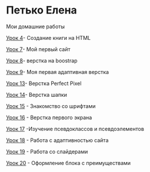 # Петько Елена
Мои домашние работы

[Урок 4](eapetko.github.io/lesson_4/book.html  "Своя книга")- Создание книги на HTML

[Урок 7](eapetko.github.io/lesson_7/index.html "Сайт заработка")- Мой первый сайт

[Урок 8](eapetko.github.io/lesson_8/index.html "Наши преимущества")- верстка на boostrap

[Урок 9](eapetko.github.io/lesson_9/index.html "Заработай миллион")- Моя первая адаптивная верстка

[Урок 13](eapetko.github.io/lesson_13/index.html "Форма")- Верстка Perfect Pixel

[Урок 14](eapetko.github.io/lesson_14/index.html "Автоматизированная штукатурка стен")- Верстка шапки

[Урок 15](eapetko.github.io/lesson_15/index.html "Различные шрифты") - Знакомство со шрифтами

[Урок 16](https://github.com/eapetko/eapetko.github.io/blob/main/lesson_14/index.html "Штукатурка") - Верстка первого экрана

[Урок 17](eapetko.github.io/lesson_16/index.html "Картинки") -Изучение псевдоклассов и псевдоэлементов

[Урок 18](eapetko.github.io/lesson_14/index.html "Штукатурка") - Работа с адаптивностью сайта

[Урок 19](eapetko.github.io/lesson_19/index.html "Слайдеры") - Работа со слайдерами

[Урок 20](eapetko.github.io/lesson_20/index.html "Преимущества") - Оформление блока с преимуществами
